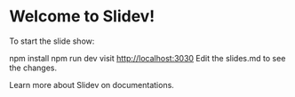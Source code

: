 # Welcome to Slidev!

To start the slide show:

npm install
npm run dev
visit <http://localhost:3030>
Edit the slides.md to see the changes.

Learn more about Slidev on documentations.
